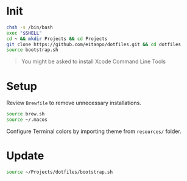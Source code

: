 Init
====
```bash
chsh -s /bin/bash
exec "$SHELL"
cd ~ && mkdir Projects && cd Projects
git clone https://github.com/eitanpo/dotfiles.git && cd dotfiles
source bootstrap.sh
```
> You might be asked to install Xcode Command Line Tools

Setup
=====
Review `Brewfile` to remove unnecessary installations.
```bash
source brew.sh
source ~/.macos
```

Configure Terminal colors by importing theme from `resources/` folder.

Update
======
```bash
source ~/Projects/dotfiles/bootstrap.sh
```

